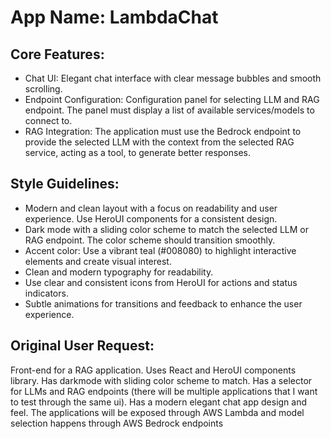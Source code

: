 # **App Name**: LambdaChat

## Core Features:

- Chat UI: Elegant chat interface with clear message bubbles and smooth scrolling.
- Endpoint Configuration: Configuration panel for selecting LLM and RAG endpoint. The panel must display a list of available services/models to connect to.
- RAG Integration: The application must use the Bedrock endpoint to provide the selected LLM with the context from the selected RAG service, acting as a tool, to generate better responses.

## Style Guidelines:

- Modern and clean layout with a focus on readability and user experience. Use HeroUI components for a consistent design.
- Dark mode with a sliding color scheme to match the selected LLM or RAG endpoint. The color scheme should transition smoothly.
- Accent color: Use a vibrant teal (#008080) to highlight interactive elements and create visual interest.
- Clean and modern typography for readability.
- Use clear and consistent icons from HeroUI for actions and status indicators.
- Subtle animations for transitions and feedback to enhance the user experience.

## Original User Request:
Front-end for a RAG application. Uses React and HeroUI components library. Has darkmode with sliding color scheme to match. Has a selector for LLMs and RAG endpoints (there will be multiple applications that I want to test through the same ui). Has a modern elegant chat app design and feel. The applications will be exposed through AWS Lambda and model selection happens through AWS Bedrock endpoints
  